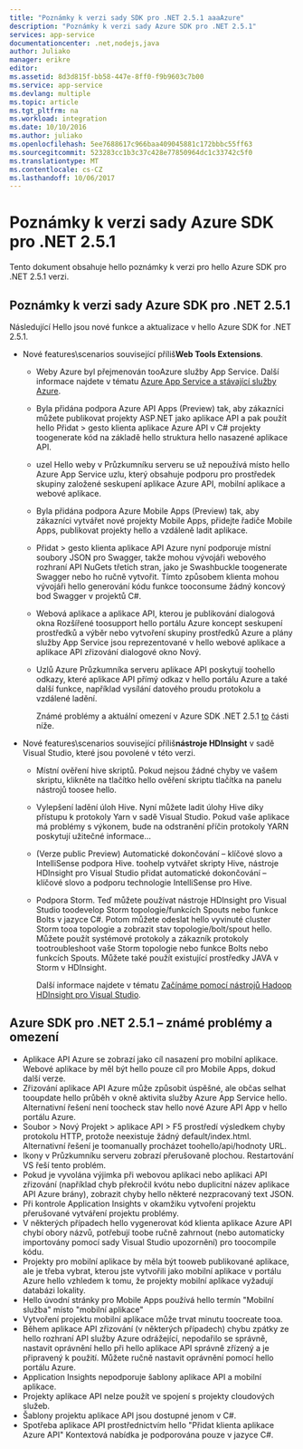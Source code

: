 ```yaml
---
title: "Poznámky k verzi sady SDK pro .NET 2.5.1 aaaAzure"
description: "Poznámky k verzi sady Azure SDK pro .NET 2.5.1"
services: app-service
documentationcenter: .net,nodejs,java
author: Juliako
manager: erikre
editor: 
ms.assetid: 8d3d815f-bb58-447e-8ff0-f9b9603c7b00
ms.service: app-service
ms.devlang: multiple
ms.topic: article
ms.tgt_pltfrm: na
ms.workload: integration
ms.date: 10/10/2016
ms.author: juliako
ms.openlocfilehash: 5ee7688617c966baa409045881c172bbbc55ff63
ms.sourcegitcommit: 523283cc1b3c37c428e77850964dc1c33742c5f0
ms.translationtype: MT
ms.contentlocale: cs-CZ
ms.lasthandoff: 10/06/2017
---
```

# <a name="azure-sdk-for-net-251-release-notes"></a>Poznámky k verzi sady Azure SDK pro .NET 2.5.1
Tento dokument obsahuje hello poznámky k verzi pro hello Azure SDK pro .NET 2.5.1 verzi. 

## <a name="azure-sdk-for-net-251-release-notes"></a>Poznámky k verzi sady Azure SDK pro .NET 2.5.1
Následující Hello jsou nové funkce a aktualizace v hello Azure SDK for .NET 2.5.1.

* Nové features\scenarios související příliš**Web Tools Extensions**. 
  
  * Weby Azure byl přejmenován tooAzure služby App Service. Další informace najdete v tématu [Azure App Service a stávající služby Azure](../app-service-web/app-service-changes-existing-services.md).
  * Byla přidána podpora Azure API Apps (Preview) tak, aby zákazníci můžete publikovat projekty ASP.NET jako aplikace API a pak použít hello Přidat > gesto klienta aplikace Azure API v C# projekty toogenerate kód na základě hello struktura hello nasazené aplikace API. 
  * uzel Hello weby v Průzkumníku serveru se už nepoužívá místo hello Azure App Service uzlu, který obsahuje podporu pro prostředek skupiny založené seskupení aplikace Azure API, mobilní aplikace a webové aplikace.
  * Byla přidána podpora Azure Mobile Apps (Preview) tak, aby zákazníci vytvářet nové projekty Mobile Apps, přidejte řadiče Mobile Apps, publikovat projekty hello a vzdáleně ladit aplikace.
  * Přidat > gesto klienta aplikace API Azure nyní podporuje místní soubory JSON pro Swagger, takže mohou vývojáři webového rozhraní API NuGets třetích stran, jako je Swashbuckle toogenerate Swagger nebo ho ručně vytvořit. Tímto způsobem klienta mohou vývojáři hello generování kódu funkce tooconsume žádný koncový bod Swagger v projektů C#. 
  * Webová aplikace a aplikace API, kterou je publikování dialogová okna Rozšířené toosupport hello portálu Azure koncept seskupení prostředků a výběr nebo vytvoření skupiny prostředků Azure a plány služby App Service jsou reprezentované v hello webové aplikace a aplikace API zřizování dialogové okno Nový. 
  * Uzlů Azure Průzkumníka serveru aplikace API poskytují toohello odkazy, které aplikace API přímý odkaz v hello portálu Azure a také další funkce, například vysílání datového proudu protokolu a vzdálené ladění.
    
    Známé problémy a aktuální omezení v Azure SDK .NET 2.5.1 [to](app-service-release-notes.md#known_issues_2_5_1) části níže.
* Nové features\scenarios související příliš**nástroje HDInsight** v sadě Visual Studio, které jsou povolené v této verzi. 
  
  * Místní ověření hive skriptů. Pokud nejsou žádné chyby ve vašem skriptu, klikněte na tlačítko hello ověření skriptu tlačítka na panelu nástrojů toosee hello. 
  * Vylepšení ladění úloh Hive. Nyní můžete ladit úlohy Hive díky přístupu k protokoly Yarn v sadě Visual Studio. Pokud vaše aplikace má problémy s výkonem, bude na odstranění příčin protokoly YARN poskytují užitečné informace...
  * (Verze public Preview) Automatické dokončování – klíčové slovo a IntelliSense podpora Hive. toohelp vytvářet skripty Hive, nástroje HDInsight pro Visual Studio přidat automatické dokončování – klíčové slovo a podporu technologie IntelliSense pro Hive.
  * Podpora Storm. Teď můžete používat nástroje HDInsight pro Visual Studio toodevelop Storm topologie/funkcích Spouts nebo funkce Bolts v jazyce C#. Potom můžete odeslat hello vyvinuté cluster Storm tooa topologie a zobrazit stav topologie/bolt/spout hello. Můžete použít systémové protokoly a zákazník protokoly tootroubleshoot vaše Storm topologie nebo funkce Bolts nebo funkcích Spouts. Můžete také použít existující prostředky JAVA v Storm v HDInsight.
    
    Další informace najdete v tématu [Začínáme pomocí nástrojů Hadoop HDInsight pro Visual Studio](../hdinsight/hdinsight-hadoop-visual-studio-tools-get-started.md).

## <a id="known_issues_2_5_1"></a>Azure SDK pro .NET 2.5.1 – známé problémy a omezení
* Aplikace API Azure se zobrazí jako cíl nasazení pro mobilní aplikace. Webové aplikace by měl být hello pouze cíl pro Mobile Apps, dokud další verze. 
* Zřizování aplikace API Azure může způsobit úspěšné, ale občas selhat tooupdate hello průběh v okně aktivita služby Azure App Service hello. Alternativní řešení není toocheck stav hello nové Azure API App v hello portálu Azure. 
* Soubor > Nový Projekt > aplikace API > F5 prostředí výsledkem chyby protokolu HTTP, protože neexistuje žádný default/index.html. Alternativní řešení je toomanually procházet toohello/api/hodnoty URL. 
* Ikony v Průzkumníku serveru zobrazí přerušovaně plochou. Restartování VS řeší tento problém. 
* Pokud je vyvolána výjimka při webovou aplikaci nebo aplikaci API zřizování (například chyb překročil kvótu nebo duplicitní název aplikace API Azure brány), zobrazit chyby hello některé nezpracovaný text JSON. 
* Při kontrole Application Insights v okamžiku vytvoření projektu přerušované vytváření projektu problémy.
* V některých případech hello vygenerovat kód klienta aplikace Azure API chybí obory názvů, potřebují toobe ručně zahrnout (nebo automaticky importovány pomocí sady Visual Studio upozornění) pro toocompile kódu. 
* Projekty pro mobilní aplikace by měla být tooweb publikované aplikace, ale je třeba vybrat, kterou jste vytvořili jako mobilní aplikace v portálu Azure hello vzhledem k tomu, že projekty mobilní aplikace vyžadují databázi lokality. 
* Hello úvodní stránky pro Mobile Apps používá hello termín "Mobilní služba" místo "mobilní aplikace" 
* Vytvoření projektu mobilní aplikace může trvat minutu toocreate tooa. 
* Během aplikace API zřizování (v některých případech) chybu zpátky ze hello rozhraní API služby Azure odrážející, nepodařilo se správně, nastavit oprávnění hello při hello aplikace API správně zřízený a je připravený k použití. Můžete ručně nastavit oprávnění pomocí hello portálu Azure.
* Application Insights nepodporuje šablony aplikace API a mobilní aplikace.
* Projekty aplikace API nelze použít ve spojení s projekty cloudových služeb.
* Šablony projektu aplikace API jsou dostupné jenom v C#.
* Spotřeba aplikace API prostřednictvím hello "Přidat klienta aplikace Azure API" Kontextová nabídka je podporována pouze v jazyce C#.

